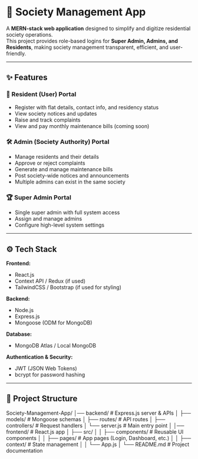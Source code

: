 # 🏡 Society Management App  

A **MERN-stack web application** designed to simplify and digitize residential society operations.  
This project provides role-based logins for **Super Admin, Admins, and Residents**, making society management transparent, efficient, and user-friendly.  

---

## ✨ Features  

### 👤 Resident (User) Portal  
- Register with flat details, contact info, and residency status  
- View society notices and updates  
- Raise and track complaints  
- View and pay monthly maintenance bills (coming soon)  

### 🛠️ Admin (Society Authority) Portal  
- Manage residents and their details  
- Approve or reject complaints  
- Generate and manage maintenance bills  
- Post society-wide notices and announcements  
- Multiple admins can exist in the same society  

### 🏆 Super Admin Portal  
- Single super admin with full system access   
- Assign and manage admins  
- Configure high-level system settings  

---

## ⚙️ Tech Stack  

**Frontend:**  
- React.js  
- Context API / Redux (if used)  
- TailwindCSS / Bootstrap (if used for styling)  

**Backend:**  
- Node.js  
- Express.js  
- Mongoose (ODM for MongoDB)  

**Database:**  
- MongoDB Atlas / Local MongoDB  

**Authentication & Security:**  
- JWT (JSON Web Tokens)  
- bcrypt for password hashing  

---

## 📂 Project Structure  
Society-Management-App/
│── backend/ # Express.js server & APIs
│ ├── models/ # Mongoose schemas
│ ├── routes/ # API routes
│ ├── controllers/ # Request handlers
│ └── server.js # Main entry point
│
│── frontend/ # React.js app
│ ├── src/
│ │ ├── components/ # Reusable UI components
│ │ ├── pages/ # App pages (Login, Dashboard, etc.)
│ │ ├── context/ # State management
│ │ └── App.js
│
└── README.md # Project documentation
